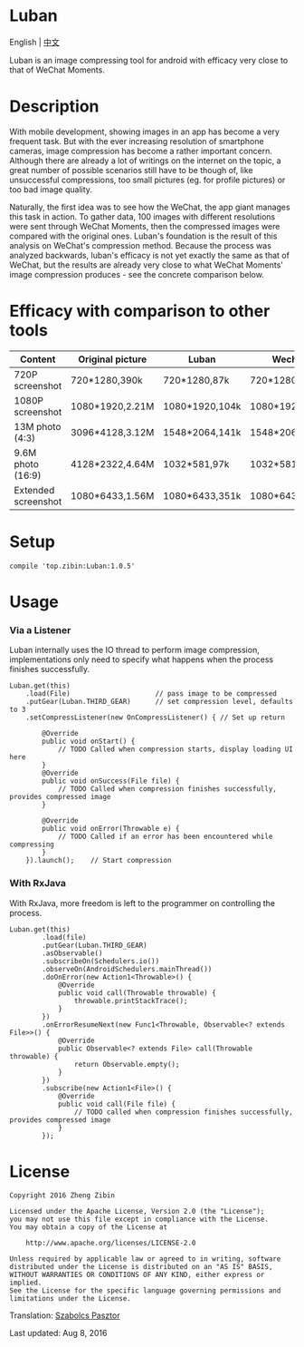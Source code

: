 # Luban
English | [中文](/README.md)
<p>
Luban is an image compressing tool for android with efficacy very close to that of WeChat Moments.
</p>

# Description
With mobile development, showing images in an app has become a very frequent task.
But with the ever increasing resolution of smartphone cameras, image compression has become a rather important concern.
Although there are already a lot of writings on the internet on the topic, a great number of possible scenarios still have to be though of, like unsuccessful compressions, too small pictures (eg. for profile pictures) or too bad image quality.

Naturally, the first idea was to see how the WeChat, the app giant manages this task in action. To gather data, 100 images with different resolutions were sent through WeChat Moments, then the compressed images were compared with the original ones. Luban's foundation is the result of this analysis on WeChat's compression method.
Because the process was analyzed backwards, luban's efficacy is not yet exactly the same as that of WeChat, but the results are already very close to what WeChat Moments' image compression produces - see the concrete comparison below.

# Efficacy with comparison to other tools

Content | Original picture | Luban | Wechat
---|---|---|---
720P screenshot |720*1280,390k|720*1280,87k|720*1280,56k
1080P screenshot|1080*1920,2.21M|1080*1920,104k|1080*1920,112k
13M photo (4:3)|3096*4128,3.12M|1548*2064,141k|1548*2064,147k
9.6M photo (16:9)|4128*2322,4.64M|1032*581,97k|1032*581,74k
Extended screenshot|1080*6433,1.56M|1080*6433,351k|1080*6433,482k

# Setup
    compile 'top.zibin:Luban:1.0.5'
    
# Usage
### Via a Listener
Luban internally uses the IO thread to perform image compression, implementations only need to specify what happens when the process finishes successfully.
    
    Luban.get(this)
        .load(File)                     // pass image to be compressed
        .putGear(Luban.THIRD_GEAR)      // set compression level, defaults to 3
        .setCompressListener(new OnCompressListener() { // Set up return
        
            @Override
            public void onStart() {
                // TODO Called when compression starts, display loading UI here
            }
            @Override
            public void onSuccess(File file) {
                // TODO Called when compression finishes successfully, provides compressed image
            }
            
            @Override
            public void onError(Throwable e) {
                // TODO Called if an error has been encountered while compressing
            }
        }).launch();    // Start compression
        
### With RxJava
With RxJava, more freedom is left to the programmer on controlling the process. 
    
    Luban.get(this)
            .load(file)
            .putGear(Luban.THIRD_GEAR)
            .asObservable()
            .subscribeOn(Schedulers.io())
            .observeOn(AndroidSchedulers.mainThread())
            .doOnError(new Action1<Throwable>() {
                @Override
                public void call(Throwable throwable) {
                    throwable.printStackTrace();
                }
            })
            .onErrorResumeNext(new Func1<Throwable, Observable<? extends File>>() {
                @Override
                public Observable<? extends File> call(Throwable throwable) {
                    return Observable.empty();
                }
            })
            .subscribe(new Action1<File>() {
                @Override
                public void call(File file) {
                    // TODO called when compression finishes successfully, provides compressed image
                }
            });

# License

    Copyright 2016 Zheng Zibin
    
    Licensed under the Apache License, Version 2.0 (the "License");
    you may not use this file except in compliance with the License.
    You may obtain a copy of the License at
    
        http://www.apache.org/licenses/LICENSE-2.0
    
    Unless required by applicable law or agreed to in writing, software
    distributed under the License is distributed on an "AS IS" BASIS,
    WITHOUT WARRANTIES OR CONDITIONS OF ANY KIND, either express or implied.
    See the License for the specific language governing permissions and
    limitations under the License.


Translation: [Szabolcs Pasztor](https://github.com/spqpad)
<p>Last updated: Aug 8, 2016</p>
